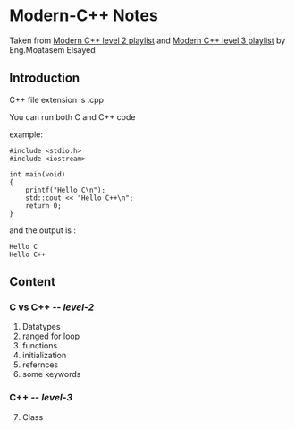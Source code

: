 # Modern-C++ Notes

Taken from [Modern C++ level 2 playlist](https://youtube.com/playlist?list=PLkH1REggdbJpykrlVYYRteEstS6F4VNtP&feature=shared) and [Modern C++ level 3 playlist](https://youtube.com/playlist?list=PLkH1REggdbJqePtsvw8lICPgNyqHP-5wK&feature=shared) by Eng.Moatasem Elsayed


## Introduction

C++ file extension is .cpp

You can run both C and C++ code

example:

```
#include <stdio.h>
#include <iostream>

int main(void)
{
    printf("Hello C\n");
    std::cout << "Hello C++\n"; 
    return 0;
}
```

and the output is : 
```
Hello C
Hello C++
```

## Content

### C vs C++ -- ***level-2***
1. Datatypes
2. ranged for loop
3. functions
4. initialization
5. refernces
6. some keywords

### C++ -- ***level-3***

7. Class
